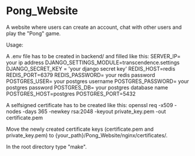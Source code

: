 # Pong_Website
A website where users can create an account, chat with other users and play the "Pong" game.

Usage:

A .env file has to be created in backend/ and filled like this:
SERVER_IP= your ip address 
DJANGO_SETTINGS_MODULE=transcendence.settings
DJANGO_SECRET_KEY = 'your django secret key'
REDIS_HOST=redis
REDIS_PORT=6379
REDIS_PASSWORD= your redis password
POSTGRES_USER= your postgres username
POSTGRES_PASSWORD= your postgres password
POSTGRES_DB= your postgres database name
POSTGRES_HOST=postgres
POSTGRES_PORT=5432


A selfsigned certificate has to be created like this:
openssl req -x509 -nodes -days 365 -newkey rsa:2048 -keyout private_key.pem -out certificate.pem

Move the newly created certificate keys (certificate.pem and private_key.pem) to {your_path}/Pong_Website/nginx/certificates/.


In the root directory type "make".